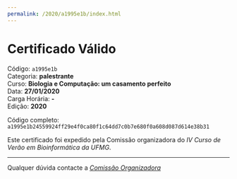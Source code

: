 ```yaml
---
permalink: /2020/a1995e1b/index.html
---
```


# Certificado Válido

Código: `a1995e1b`<br>
Categoria: **palestrante**<br>
Curso: **Biologia e Computação: um casamento perfeito**<br>
Data: **27/01/2020**<br>
Carga Horária: **-**<br>
Edição: **2020**<br>


Código completo: `a1995e1b24559924ff29e4f0ca80f1c64dd7c0b7e680f0a608d087d614e38b31`


Este certificado foi expedido pela Comissão organizadora do *IV Curso de Verão em Bioinformática da UFMG*.

----

Qualquer dúvida contacte a [_Comissão Organizadora_](<mailto:cursobioinfoufmg@gmail.com$subject=[Certificados]>)

